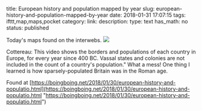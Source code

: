 title: European history and population mapped by year
slug: european-history-and-population-mapped-by-year
date: 2018-01-31 17:07:15
tags: ifttt,map,maps,pocket
category: 
link: 
description: 
type: text
has_math: no
status: published

Today's maps found on the interwebs. ![](https://img.youtube.com/vi/UY9P0QSxlnI/0.jpg)  
  

Cottereau: This video shows the borders and populations of each country in Europe, for every year since 400 BC. Vassal states and colonies are not included in the count of a country's population." What a mess! One thing I learned is how sparsely-populated Britain was in the Roman age.  
  

Found at [https://boingboing.net/2018/01/30/european-history-and-populatio.html](https://boingboing.net/2018/01/30/european-history-and-populatio.html "https://boingboing.net/2018/01/30/european-history-and-populatio.html")



